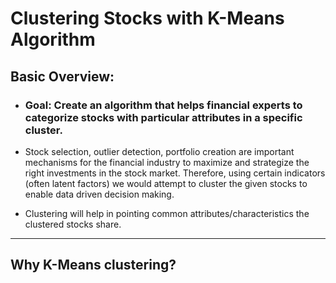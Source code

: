 # Clustering Stocks with K-Means Algorithm

## Basic Overview:

* ### Goal: Create an algorithm that helps financial experts to categorize stocks with particular attributes in a specific cluster.

* Stock selection, outlier detection, portfolio creation are important mechanisms for the financial industry to maximize and strategize the right investments in the stock market. Therefore, using certain indicators (often latent factors) we would attempt to cluster the given stocks to enable data driven decision making.

* Clustering will help in pointing common attributes/characteristics the clustered stocks share.
---


## Why K-Means clustering?
